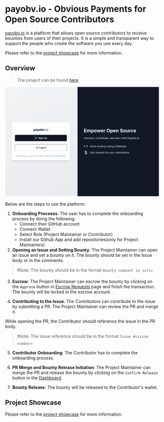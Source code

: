# payobv.io - Obvious Payments for Open Source Contributors

[payobv.io](https://payobv-io-ten.vercel.app/) is a platform that allows open source contributors to receive bounties from users of their projects. It is a simple and transparent way to support the people who create the software you use every day.

Please refer to the [project showcase](./docs/project-showcase.md) for more information.

## Overview

> The project can be found [here](https://payobv-io-ten.vercel.app/)

![Root Page](./docs/screenshots/root.png)

Below are the steps to use the platform:

1. **Onboarding Proceess**: The user has to complete the onboarding process by doing the following:
   - Connect their GitHub account
   - Connect Wallet
   - Select Role (Project Maintainer or Contributor)
   - Install our Github App and add repositories(only for Project Maintainers)
2. **Opening an Issue and Setting Bounty**: The Project Maintainer can open an issue and set a bounty on it. The bounty should be set in the Issue body or in the comments. 

> ❗Note: The bounty should be in the format `Bounty <amount in sols>`

3. **Escrow**: The Project Maintainer can escrow the bounty by clicking on the `Approve` button in [Escrow Requests](https://payobv-io-ten.vercel.app/escrow-requests) page and finish the transaction. The bounty will be locked in the escrow account.

4. **Contributing to the Issue**: The Contributors can contribute to the issue by submitting a PR. The Project Maintainer can review the PR and merge it. 

While opening the PR, the Contributor should reference the issue in the PR body.

> ❗Note: The issue reference should be in the format `Issue #<issue number>`

5. **Contributor Onboarding**: The Contributor has to complete the onboarding process.

6. **PR Merge and Bounty Release Initiation**: The Project Maintainer can merge the PR and release the bounty by clicking on the `Confirm Release` button in the [Dashboard](https://payobv-io-ten.vercel.app/maintainer/dashboard).

7. **Bounty Release**: The bounty will be released to the Contributor's wallet.

## Project Showcase

Please refer to the [project showcase](./docs/project-showcase.md) for more information.

